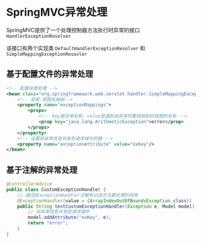 # SpringMVC异常处理

SpringMVC提供了一个处理控制器方法执行时异常的接口 `HandlerExceptionResolver`

该接口有两个实现类 `DefaultHandlerExceptionResolver` 和 `SimpleMappingExceptionResovler`

## 基于配置文件的异常处理

```xml
<!-- 配置异常处理 -->
<bean class="org.springframework.web.servlet.handler.SimpleMappingExceptionResolver">
    <!-- 异常-视图名映射-->
    <property name="exceptionMappings">
        <props>
            <!-- key是异常名称，value是遇到该异常时要转跳到的视图的名称 -->
            <prop key="java.lang.ArithmeticException">error</prop>
        </props>
    </property>
    <!-- 设置将异常信息共享到请求域中的键 -->
    <property name="exceptionAttribute" value="exKey"/>
</bean>
```

## 基于注解的异常处理

```java
@ControllerAdvice
public class CustomExceptionHandler {
    // 通过@ExceptionHandler注解标记该方法要处理的异常
    @ExceptionHandler(value = {ArrayIndexOutOfBoundsException.class})
    public String testCustomExceptionHandler(Exception e, Model model) {
        // 将异常信息共享到请求域中
        model.addAttribute("exKey", e);
        return "error";
    }
}
```

